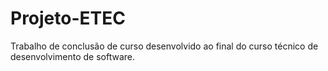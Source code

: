 # Projeto-ETEC
Trabalho de conclusão de curso desenvolvido ao  final do curso técnico de desenvolvimento de software.
